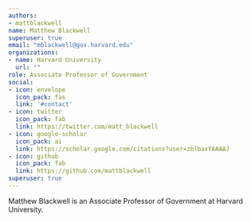 ```yaml
---
authors: 
- mattblackwell
name: Matthew Blackwell
superuser: true
email: "mblackwell@gov.harvard.edu"
organizations:
- name: Harvard University
  url: ""
role: Associate Professor of Government
social:
- icon: envelope
  icon_pack: fas
  link: '#contact'
- icon: twitter
  icon_pack: fab
  link: https://twitter.com/matt_blackwell
- icon: google-scholar
  icon_pack: ai
  link: https://scholar.google.com/citations?user=zblbaxYAAAAJ
- icon: github
  icon_pack: fab
  link: https://github.com/mattblackwell
superuser: true
---
```


Matthew Blackwell is an Associate Professor of Government at Harvard University. 

